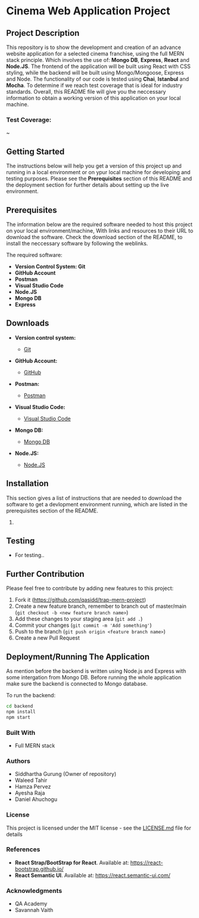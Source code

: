 # Cinema Web Application Project 

## Project Description
This repository is to show the development and creation of an advance website application for a selected cinema franchise, using the full MERN stack principle. Which involves the use of: **Mongo DB**, **Express**, **React** and **Node.JS**. The frontend of the application will be built using React with CSS styling, while the backend will be built using Mongo/Mongoose, Express and Node. The functionality of our code is tested using **Chai**, **Istanbul** and **Mocha**. To determine if we reach test coverage that is ideal for industry standards. Overall, this README file will give you the neccessary information to obtain a working version of this application on your local machine. 

### Test Coverage: 
~

## Getting Started
The instructions below will help you get a version of this project up and running in a local environment or on ypur local machine for developing and testing purposes. Please see the **Prerequisites** section of this README and the deployment section for further details about setting up the live environment. 

## Prerequisites
The information below are the required software needed to host this project on your local environment/machine, With links and resources to their URL to download the software. 
Check the download section of the README, to install the neccessary software by following the weblinks.

The required software:

- **Version Control System: Git**
- **GitHub Account**
- **Postman**
- **Visual Studio Code** 
- **Node.JS** 
- **Mongo DB**
- **Express**

## Downloads

- **Version control system:** 
    * [Git](https://git-scm.com/downloads)

- **GitHub Account:** 
    * [GitHub](https://github.com/)

- **Postman:**
    * [Postman](https://www.postman.com/downloads/) 

- **Visual Studio Code:**
    * [Visual Studio Code](https://code.visualstudio.com/) 

- **Mongo DB:**
    * [Mongo DB](https://www.mongodb.com/try/download/community)

- **Node.JS:**
    * [Node.JS](https://nodejs.org/en/download/)


## Installation
This section gives a list of instructions that are needed to download the software to get a devlopment environment running, which are listed in the prerequisites section of the README. 

 1. 

## Testing 
 - For testing.. 

## Further Contribution
Please feel free to contribute by adding new features to this project:

1. Fork it (<https://github.com/qasidd/trap-mern-project>)
2. Create a new feature branch, remember to branch out of master/main (`git checkout -b <new feature branch name>`)
3. Add these changes to your staging area (`git add .`)
4. Commit your changes (`git commit -m 'Add something'`)
5. Push to the branch (`git push origin <feature branch name>`)
6. Create a new Pull Request

## Deployment/Running The Application
As mention before the backend is written using Node.js and Express with some intergation from Mongo DB. Before running the whole application make sure the backend is connected to Mongo database. 

To run the backend:
```bash
cd backend
npm install
npm start
```

### Built With
 * Full MERN stack  

### Authors 

 - Siddhartha Gurung (Owner of repository)
 - Waleed Tahir
 - Hamza Pervez
 - Ayesha Raja 
 - Daniel Ahuchogu
 
### License
This project is licensed under the MIT license - see the [LICENSE.md](LICENSE.md) file for details 

### References
 - **React Strap/BootStrap for React**. Available at: https://react-bootstrap.github.io/  
 - **React Semantic UI**. Available at: https://react.semantic-ui.com/
 
### Acknowledgments
 - QA Academy 
 - Savannah Vaith
 

